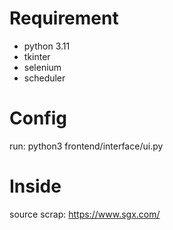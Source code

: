 
# Requirement
* python 3.11
* tkinter
* selenium
* scheduler

# Config
run: python3 frontend/interface/ui.py

# Inside
source scrap: https://www.sgx.com/
